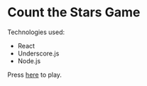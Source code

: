 # Count the Stars Game

Technologies used:
* React
* Underscore.js
* Node.js

Press [here](https://rocky-earth-99602.herokuapp.com/) to play.

